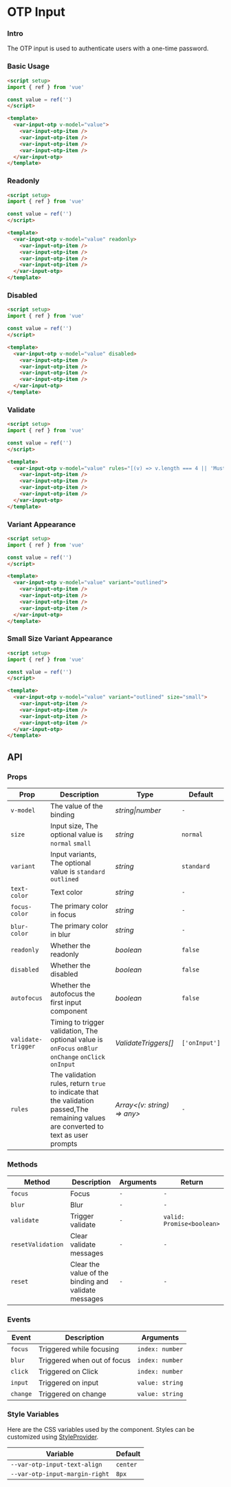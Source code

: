 # OTP Input

### Intro

The OTP input is used to authenticate users with a one-time password.

### Basic Usage

```html
<script setup>
import { ref } from 'vue'

const value = ref('')
</script>

<template>
  <var-input-otp v-model="value">
    <var-input-otp-item />
    <var-input-otp-item />
    <var-input-otp-item />
    <var-input-otp-item />
  </var-input-otp>
</template>
```

### Readonly

```html
<script setup>
import { ref } from 'vue'

const value = ref('')
</script>

<template>
  <var-input-otp v-model="value" readonly>
    <var-input-otp-item />
    <var-input-otp-item />
    <var-input-otp-item />
    <var-input-otp-item />
  </var-input-otp>
</template>
```

### Disabled

```html
<script setup>
import { ref } from 'vue'

const value = ref('')
</script>

<template>
  <var-input-otp v-model="value" disabled>
    <var-input-otp-item />
    <var-input-otp-item />
    <var-input-otp-item />
    <var-input-otp-item />
  </var-input-otp>
</template>
```

### Validate

```html
<script setup>
import { ref } from 'vue'

const value = ref('')
</script>

<template>
  <var-input-otp v-model="value" rules="[(v) => v.length === 4 || 'Must enter a 4-digit verification code.']">
    <var-input-otp-item />
    <var-input-otp-item />
    <var-input-otp-item />
    <var-input-otp-item />
  </var-input-otp>
</template>
```

### Variant Appearance

```html
<script setup>
import { ref } from 'vue'

const value = ref('')
</script>

<template>
  <var-input-otp v-model="value" variant="outlined">
    <var-input-otp-item />
    <var-input-otp-item />
    <var-input-otp-item />
    <var-input-otp-item />
  </var-input-otp>
</template>
```

### Small Size Variant Appearance

```html
<script setup>
import { ref } from 'vue'

const value = ref('')
</script>

<template>
  <var-input-otp v-model="value" variant="outlined" size="small">
    <var-input-otp-item />
    <var-input-otp-item />
    <var-input-otp-item />
    <var-input-otp-item />
  </var-input-otp>
</template>
```

## API

### Props

| Prop | Description | Type | Default |
| --- | --- | --- | --- |
| `v-model` | The value of the binding | _string\|number_ | `-` |
| `size` | Input size, The optional value is `normal` `small` | _string_ | `normal` |
| `variant` | Input variants, The optional value is `standard` `outlined` | _string_ | `standard` |
| `text-color` | Text color | _string_ | `-` |
| `focus-color` | The primary color in focus | _string_ | `-` |
| `blur-color` | The primary color in blur | _string_ | `-` |
| `readonly` | Whether the readonly | _boolean_ | `false` |
| `disabled` | Whether the disabled | _boolean_ | `false` |
| `autofocus` | Whether the autofocus the first input component | _boolean_ | `false` |
| `validate-trigger` | Timing to trigger validation, The optional value is `onFocus` `onBlur` `onChange` `onClick` `onInput` | _ValidateTriggers[]_ | `['onInput']` |
| `rules` | The validation rules, return `true` to indicate that the validation passed,The remaining values are converted to text as user prompts | _Array<(v: string) => any>_ | `-` |

### Methods

| Method | Description | Arguments | Return |
| --- | --- | --- | --- |
| `focus` | Focus | `-` | `-` |
| `blur` | Blur | `-` | `-` |
| `validate` | Trigger validate | `-` | `valid: Promise<boolean>` |
| `resetValidation` | Clear validate messages | `-` | `-` |
| `reset` | Clear the value of the binding and validate messages | `-` | `-` |

### Events

| Event | Description | Arguments |
| --- | --- | --- |
| `focus` | Triggered while focusing | `index: number` |
| `blur` | Triggered when out of focus | `index: number` |
| `click` | Triggered on Click | `index: number` |
| `input` | Triggered on input | `value: string` |
| `change` | Triggered on change | `value: string` |

### Style Variables

Here are the CSS variables used by the component. Styles can be customized using [StyleProvider](#/en-US/style-provider).

| Variable | Default |
| --- | --- |
| `--var-otp-input-text-align` | `center` |
| `--var-otp-input-margin-right` | `8px` |
